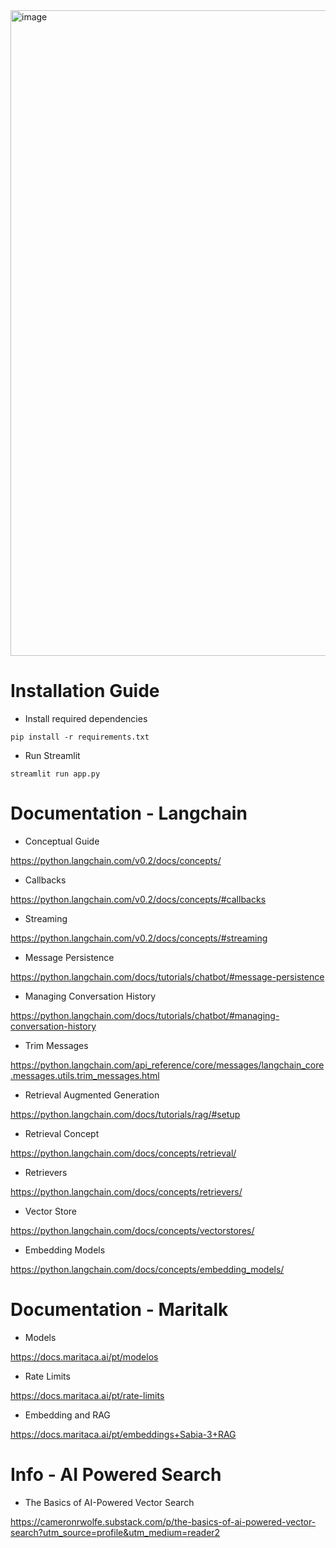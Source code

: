 <img width="1033" alt="image" src="https://github.com/user-attachments/assets/2e877b62-077a-48e4-8ecc-175788ec1a4b" />

# Installation Guide

- Install required dependencies
```shell
pip install -r requirements.txt
```

- Run Streamlit
```shell
streamlit run app.py
```

# Documentation - Langchain

- Conceptual Guide

https://python.langchain.com/v0.2/docs/concepts/

- Callbacks

https://python.langchain.com/v0.2/docs/concepts/#callbacks

- Streaming

https://python.langchain.com/v0.2/docs/concepts/#streaming

- Message Persistence

https://python.langchain.com/docs/tutorials/chatbot/#message-persistence

- Managing Conversation History

https://python.langchain.com/docs/tutorials/chatbot/#managing-conversation-history

- Trim Messages

https://python.langchain.com/api_reference/core/messages/langchain_core.messages.utils.trim_messages.html

- Retrieval Augmented Generation

https://python.langchain.com/docs/tutorials/rag/#setup

- Retrieval Concept

https://python.langchain.com/docs/concepts/retrieval/

- Retrievers

https://python.langchain.com/docs/concepts/retrievers/

- Vector Store

https://python.langchain.com/docs/concepts/vectorstores/

- Embedding Models

https://python.langchain.com/docs/concepts/embedding_models/

# Documentation - Maritalk

- Models

https://docs.maritaca.ai/pt/modelos

- Rate Limits

https://docs.maritaca.ai/pt/rate-limits

- Embedding and RAG

https://docs.maritaca.ai/pt/embeddings+Sabia-3+RAG

# Info - AI Powered Search

- The Basics of AI-Powered Vector Search

https://cameronrwolfe.substack.com/p/the-basics-of-ai-powered-vector-search?utm_source=profile&utm_medium=reader2
